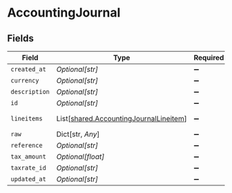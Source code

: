 # AccountingJournal


## Fields

| Field                                                                                      | Type                                                                                       | Required                                                                                   | Description                                                                                |
| ------------------------------------------------------------------------------------------ | ------------------------------------------------------------------------------------------ | ------------------------------------------------------------------------------------------ | ------------------------------------------------------------------------------------------ |
| `created_at`                                                                               | *Optional[str]*                                                                            | :heavy_minus_sign:                                                                         | N/A                                                                                        |
| `currency`                                                                                 | *Optional[str]*                                                                            | :heavy_minus_sign:                                                                         | N/A                                                                                        |
| `description`                                                                              | *Optional[str]*                                                                            | :heavy_minus_sign:                                                                         | N/A                                                                                        |
| `id`                                                                                       | *Optional[str]*                                                                            | :heavy_minus_sign:                                                                         | N/A                                                                                        |
| `lineitems`                                                                                | List[[shared.AccountingJournalLineitem](../../models/shared/accountingjournallineitem.md)] | :heavy_minus_sign:                                                                         | new field name                                                                             |
| `raw`                                                                                      | Dict[str, *Any*]                                                                           | :heavy_minus_sign:                                                                         | N/A                                                                                        |
| `reference`                                                                                | *Optional[str]*                                                                            | :heavy_minus_sign:                                                                         | N/A                                                                                        |
| `tax_amount`                                                                               | *Optional[float]*                                                                          | :heavy_minus_sign:                                                                         | N/A                                                                                        |
| `taxrate_id`                                                                               | *Optional[str]*                                                                            | :heavy_minus_sign:                                                                         | N/A                                                                                        |
| `updated_at`                                                                               | *Optional[str]*                                                                            | :heavy_minus_sign:                                                                         | N/A                                                                                        |